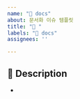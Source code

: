 ```yaml
---
name: "📝 docs"
about: 문서화 이슈 템플릿
title: "📝 "
labels: "📝 docs"
assignees: ''

---
```


## 📌 Description
-